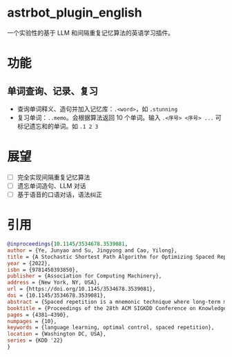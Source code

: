# astrbot_plugin_english

一个实验性的基于 LLM 和间隔重复记忆算法的英语学习插件。

# 功能

## 单词查询、记录、复习

- 查询单词释义、造句并加入记忆库：`.<word>`，如 `.stunning`
- 复习单词：`..memo`。会根据算法返回 10 个单词。输入 `.<序号> <序号> ...` 可标记遗忘和的单词。如 `.1 2 3`

# 展望

- [ ] 完全实现间隔重复记忆算法
- [ ] 遗忘单词造句、LLM 对话
- [ ] 基于语音的口语对话，语法纠正

# 引用

```bibtex
@inproceedings{10.1145/3534678.3539081,
author = {Ye, Junyao and Su, Jingyong and Cao, Yilong},
title = {A Stochastic Shortest Path Algorithm for Optimizing Spaced Repetition Scheduling},
year = {2022},
isbn = {9781450393850},
publisher = {Association for Computing Machinery},
address = {New York, NY, USA},
url = {https://doi.org/10.1145/3534678.3539081},
doi = {10.1145/3534678.3539081},
abstract = {Spaced repetition is a mnemonic technique where long-term memory can be efficiently formed by following review schedules. For greater memorization efficiency, spaced repetition schedulers need to model students' long-term memory and optimize the review cost. We have collected 220 million students' memory behavior logs with time-series features and built a memory model with Markov property. Based on the model, we design a spaced repetition scheduler guaranteed to minimize the review cost by a stochastic shortest path algorithm. Experimental results have shown a 12.6\% performance improvement over the state-of-the-art methods. The scheduler has been successfully deployed in the online language-learning app MaiMemo to help millions of students.},
booktitle = {Proceedings of the 28th ACM SIGKDD Conference on Knowledge Discovery and Data Mining},
pages = {4381–4390},
numpages = {10},
keywords = {language learning, optimal control, spaced repetition},
location = {Washington DC, USA},
series = {KDD '22}
}
```

